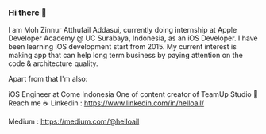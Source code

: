 ### Hi there 👋

I am Moh Zinnur Atthufail Addasui, currently doing internship at Apple Developer Academy @ UC Surabaya, Indonesia, as an iOS Developer. I have been learning iOS development start from 2015. My current interest is making app that can help long term business by paying attention on the code & architecture quality.

Apart from that I'm also:

iOS Engineer at Come Indonesia
One of content creator of TeamUp Studio
💬 Reach me ☕
Linkedin : https://www.linkedin.com/in/helloail/

Medium : https://medium.com/@helloail
